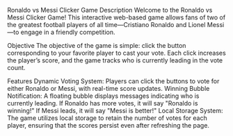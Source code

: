 Ronaldo vs Messi Clicker Game
Description
Welcome to the Ronaldo vs Messi Clicker Game! This interactive web-based game allows fans of two of the greatest football players of all time—Cristiano Ronaldo and Lionel Messi—to engage in a friendly competition.

Objective
The objective of the game is simple: click the button corresponding to your favorite player to cast your vote. Each click increases the player’s score, and the game tracks who is currently leading in the vote count.

Features
Dynamic Voting System: Players can click the buttons to vote for either Ronaldo or Messi, with real-time score updates.
Winning Bubble Notification: A floating bubble displays messages indicating who is currently leading. If Ronaldo has more votes, it will say "Ronaldo is winning!" If Messi leads, it will say "Messi is better!"
Local Storage System: The game utilizes local storage to retain the number of votes for each player, ensuring that the scores persist even after refreshing the page.
